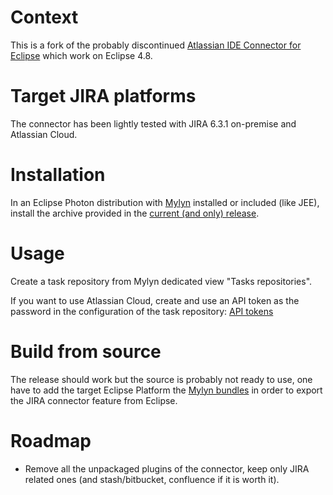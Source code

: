 # Context 

This is a fork of the probably discontinued [Atlassian IDE Connector for Eclipse](https://bitbucket.org/atlassian/connector-eclipse) which work on Eclipse 4.8.

# Target JIRA platforms

The connector has been lightly tested with JIRA 6.3.1 on-premise and Atlassian Cloud.

# Installation

In an Eclipse Photon distribution with [Mylyn](http://www.eclipse.org/mylyn/) installed or included (like JEE), install the archive provided in the [current (and only) release](https://github.com/rastaman/mylyn-jira-connector/releases/download/3.2.5.201808261123/eclipse-connector-3.2.5.201808261123.zip).

# Usage

Create a task repository from Mylyn dedicated view "Tasks repositories".

If you want to use Atlassian Cloud, create and use an API token as the password in the configuration of the task repository: [API tokens](https://confluence.atlassian.com/cloud/api-tokens-938839638.html)

# Build from source

The release should work but the source is probably not ready to use, one have to add the target Eclipse Platform the [Mylyn bundles](http://mirror.switch.ch/eclipse/mylyn/drops/3.24.1/v20180619-2220/mylyn-3.24.1.v20180619-2220.zip) in order to export the JIRA connector feature from Eclipse.

# Roadmap

- Remove all the unpackaged plugins of the connector, keep only JIRA related ones (and stash/bitbucket, confluence if it is worth it).
